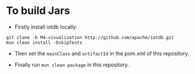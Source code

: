 # To build Jars
- Firstly install iotdb locally:
```
git clone -b M4-visualization http://github.com/apache/iotdb.git
mvn clean install -DskipTests
```

- Then set the `mainClass` and `artifactId` in the pom.xml of this repository.

- Finally run `mvn clean package` in this repository.